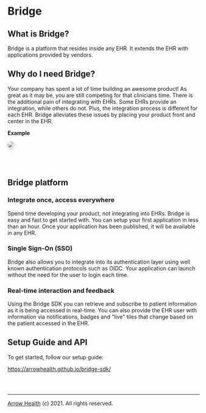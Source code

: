 

# Bridge

## What is Bridge?

Bridge is a platform that resides inside any EHR. It extends the EHR with applications provided by vendors. 

## Why do I need Bridge?

Your company has spent a lot of time building an awesome product! As great as it may be, you are still competing
for that clinicians time. There is the additional pain of integrating
with EHRs. Some EHRs provide an integration, while others do not. Plus, the integration process is different for each EHR. Bridge
alleviates these issues by placing your product front and center in the EHR.

**Example**

<img src="https://firebasestorage.googleapis.com/v0/b/novo00.appspot.com/o/icons%2Fmock-app.png?alt=media&token=d18a5706-0feb-44a2-9c16-e504bd8a9648" style="margin-bottom: 50px;border-radius: 8px;box-shadow: rgba(0, 0, 0, 0.24) 0px 3px 8px;">

## Bridge platform

### Integrate once, access everywhere

Spend time developing your product, not integrating into EHRs. Bridge is easy and fast to get started with. You can setup your
first application in less than an hour. Once your application has been published, it will be available in any EHR. 

### Single Sign-On (SSO)

Bridge also allows you to integrate into its authentication layer using well known authentication protocols such as OIDC. Your application
can launch without the need for the user to login each time. 

### Real-time interaction and feedback

Using the Bridge SDK you can retrieve and subscribe to patient information as it is being accessed in real-time. You can also
provide the EHR user with information via notifications, badges and "live" tiles that change based on the patient accessed in the EHR.

## Setup Guide and API

To get started, follow our setup guide:

https://arrowhealth.github.io/bridge-sdk/

<div style="height: 30px"></div>

<hr />

[Arrow Health](https://arrowhealth.io) (c) 2021. All rights reserved.
